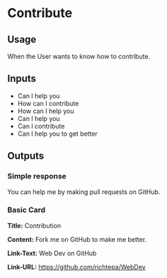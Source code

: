 # Contribute
## Usage
When the User wants to know how to contribute.
## Inputs
* Can I help you
* How can I contribute
* How can I help you
* Can I help you
* Can I contribute
* Can I help you to get better
## Outputs
### Simple response
You can help me by making pull requests on GitHub.
### Basic Card
**Title:** Contribution

**Content:** Fork me on GitHub to make me better.

**Link-Text:** Web Dev on GitHub

**Link-URL:** https://github.com/richtepa/WebDev
